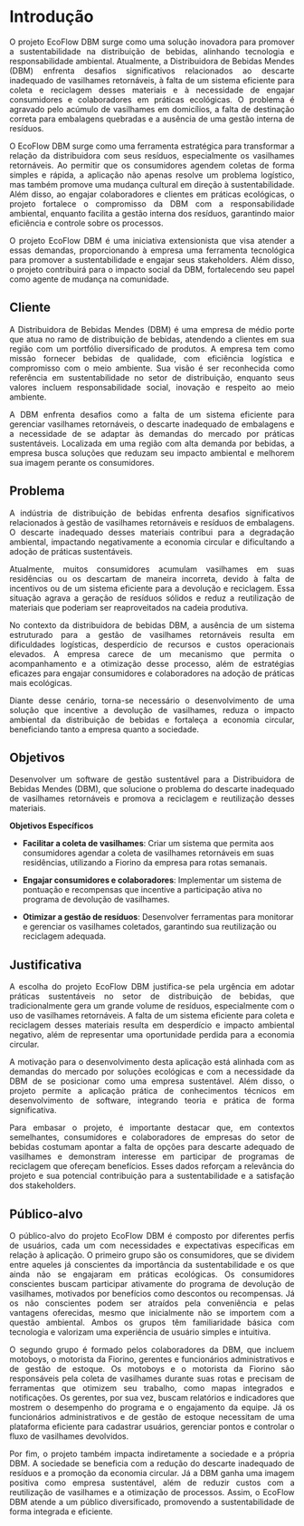 # Introdução
<p align="justify">
O projeto EcoFlow DBM surge como uma solução inovadora para promover a sustentabilidade na distribuição de bebidas, alinhando tecnologia e responsabilidade ambiental. Atualmente, a Distribuidora de Bebidas Mendes (DBM) enfrenta desafios significativos relacionados ao descarte inadequado de vasilhames retornáveis, à falta de um sistema eficiente para coleta e reciclagem desses materiais e à necessidade de engajar consumidores e colaboradores em práticas ecológicas. O problema é agravado pelo acúmulo de vasilhames em domicílios, a falta de destinação correta para embalagens quebradas e a ausência de uma gestão interna de resíduos.</p>

<p align="justify">
O EcoFlow DBM surge como uma ferramenta estratégica para transformar a relação da distribuidora com seus resíduos, especialmente os vasilhames retornáveis. Ao permitir que os consumidores agendem coletas de forma simples e rápida, a aplicação não apenas resolve um problema logístico, mas também promove uma mudança cultural em direção à sustentabilidade. Além disso, ao engajar colaboradores e clientes em práticas ecológicas, o projeto fortalece o compromisso da DBM com a responsabilidade ambiental, enquanto facilita a gestão interna dos resíduos, garantindo maior eficiência e controle sobre os processos.</p>

<p align="justify">
O projeto EcoFlow DBM é uma iniciativa extensionista que visa atender a essas demandas, proporcionando à empresa uma ferramenta tecnológica para promover a sustentabilidade e engajar seus stakeholders. Além disso, o projeto contribuirá para o impacto social da DBM, fortalecendo seu papel como agente de mudança na comunidade.</p>

## Cliente 
<p align="justify">
A Distribuidora de Bebidas Mendes (DBM) é uma empresa de médio porte que atua no ramo de distribuição de bebidas, atendendo a clientes em sua região com um portfólio diversificado de produtos. A empresa tem como missão fornecer bebidas de qualidade, com eficiência logística e compromisso com o meio ambiente. Sua visão é ser reconhecida como referência em sustentabilidade no setor de distribuição, enquanto seus valores incluem responsabilidade social, inovação e respeito ao meio ambiente.</p>
<p align="justify">
A DBM enfrenta desafios como a falta de um sistema eficiente para gerenciar vasilhames retornáveis, o descarte inadequado de embalagens e a necessidade de se adaptar às demandas do mercado por práticas sustentáveis. Localizada em uma região com alta demanda por bebidas, a empresa busca soluções que reduzam seu impacto ambiental e melhorem sua imagem perante os consumidores.</p>


## Problema
<p align="justify">
A indústria de distribuição de bebidas enfrenta desafios significativos relacionados à gestão de vasilhames retornáveis e resíduos de embalagens. O descarte inadequado desses materiais contribui para a degradação ambiental, impactando negativamente a economia circular e dificultando a adoção de práticas sustentáveis.</p>
<p align="justify">
Atualmente, muitos consumidores acumulam vasilhames em suas residências ou os descartam de maneira incorreta, devido à falta de incentivos ou de um sistema eficiente para a devolução e reciclagem. Essa situação agrava a geração de resíduos sólidos e reduz a reutilização de materiais que poderiam ser reaproveitados na cadeia produtiva.</p>
<p align="justify">
No contexto da distribuidora de bebidas DBM, a ausência de um sistema estruturado para a gestão de vasilhames retornáveis resulta em dificuldades logísticas, desperdício de recursos e custos operacionais elevados. A empresa carece de um mecanismo que permita o acompanhamento e a otimização desse processo, além de estratégias eficazes para engajar consumidores e colaboradores na adoção de práticas mais ecológicas.</p>
<p align="justify">
Diante desse cenário, torna-se necessário o desenvolvimento de uma solução que incentive a devolução de vasilhames, reduza o impacto ambiental da distribuição de bebidas e fortaleça a economia circular, beneficiando tanto a empresa quanto a sociedade.</p>

## Objetivos
<p align="justify">
Desenvolver um software de gestão sustentável para a Distribuidora de Bebidas Mendes (DBM), que solucione o problema do descarte inadequado de vasilhames retornáveis e promova a reciclagem e reutilização desses materiais.</p>

**Objetivos Específicos**

* **Facilitar a coleta de vasilhames**: Criar um sistema que permita aos consumidores agendar a coleta de vasilhames retornáveis em suas residências, utilizando a Fiorino da empresa para rotas semanais.

* **Engajar consumidores e colaboradores**: Implementar um sistema de pontuação e recompensas que incentive a participação ativa no programa de devolução de vasilhames.

* **Otimizar a gestão de resíduos**: Desenvolver ferramentas para monitorar e gerenciar os vasilhames coletados, garantindo sua reutilização ou reciclagem adequada.
 
## Justificativa
<p align="justify">
A escolha do projeto EcoFlow DBM justifica-se pela urgência em adotar práticas sustentáveis no setor de distribuição de bebidas, que tradicionalmente gera um grande volume de resíduos, especialmente com o uso de vasilhames retornáveis. A falta de um sistema eficiente para coleta e reciclagem desses materiais resulta em desperdício e impacto ambiental negativo, além de representar uma oportunidade perdida para a economia circular.</p>
<p align="justify">
A motivação para o desenvolvimento desta aplicação está alinhada com as demandas do mercado por soluções ecológicas e com a necessidade da DBM de se posicionar como uma empresa sustentável. Além disso, o projeto permite a aplicação prática de conhecimentos técnicos em desenvolvimento de software, integrando teoria e prática de forma significativa.</p>
<p align="justify">
Para embasar o projeto, é importante destacar que, em contextos semelhantes, consumidores e colaboradores de empresas do setor de bebidas costumam apontar a falta de opções para descarte adequado de vasilhames e demonstram interesse em participar de programas de reciclagem que ofereçam benefícios. Esses dados reforçam a relevância do projeto e sua potencial contribuição para a sustentabilidade e a satisfação dos stakeholders.</p>

## Público-alvo
<p align="justify">
O público-alvo do projeto EcoFlow DBM é composto por diferentes perfis de usuários, cada um com necessidades e expectativas específicas em relação à aplicação. O primeiro grupo são os consumidores, que se dividem entre aqueles já conscientes da importância da sustentabilidade e os que ainda não se engajaram em práticas ecológicas. Os consumidores conscientes buscam participar ativamente do programa de devolução de vasilhames, motivados por benefícios como descontos ou recompensas. Já os não conscientes podem ser atraídos pela conveniência e pelas vantagens oferecidas, mesmo que inicialmente não se importem com a questão ambiental. Ambos os grupos têm familiaridade básica com tecnologia e valorizam uma experiência de usuário simples e intuitiva.</p>
<p align="justify">
O segundo grupo é formado pelos colaboradores da DBM, que incluem motoboys, o motorista da Fiorino, gerentes e funcionários administrativos e de gestão de estoque. Os motoboys e o motorista da Fiorino são responsáveis pela coleta de vasilhames durante suas rotas e precisam de ferramentas que otimizem seu trabalho, como mapas integrados e notificações. Os gerentes, por sua vez, buscam relatórios e indicadores que mostrem o desempenho do programa e o engajamento da equipe. Já os funcionários administrativos e de gestão de estoque necessitam de uma plataforma eficiente para cadastrar usuários, gerenciar pontos e controlar o fluxo de vasilhames devolvidos.</p>
<p align="justify">
Por fim, o projeto também impacta indiretamente a sociedade e a própria DBM. A sociedade se beneficia com a redução do descarte inadequado de resíduos e a promoção da economia circular. Já a DBM ganha uma imagem positiva como empresa sustentável, além de reduzir custos com a reutilização de vasilhames e a otimização de processos. Assim, o EcoFlow DBM atende a um público diversificado, promovendo a sustentabilidade de forma integrada e eficiente.</p>




